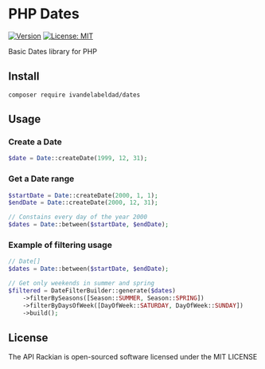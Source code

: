 # PHP Dates

[![Version](https://img.shields.io/badge/version-1.0.0-orange.svg)](https://github.com/ivandelabeldad/api-rackian)
[![License: MIT](https://img.shields.io/badge/License-MIT-yellow.svg)](https://github.com/ivandelabeldad/api-rackian/blob/master/LICENSE)

Basic Dates library for PHP


## Install
```
composer require ivandelabeldad/dates
```


## Usage

### Create a Date
```php
$date = Date::createDate(1999, 12, 31);
```

### Get a Date range
```php
$startDate = Date::createDate(2000, 1, 1);
$endDate = Date::createDate(2000, 12, 31);

// Constains every day of the year 2000
$dates = Date::between($startDate, $endDate);
```

### Example of filtering usage
```php
// Date[]
$dates = Date::between($startDate, $endDate);

// Get only weekends in summer and spring
$filtered = DateFilterBuilder::generate($dates)
	->filterBySeasons([Season::SUMMER, Season::SPRING])
   	->filterByDaysOfWeek([DayOfWeek::SATURDAY, DayOfWeek::SUNDAY])
    ->build();
```


## License

The API Rackian is open-sourced software licensed under
the MIT LICENSE

